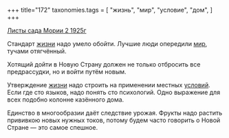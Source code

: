 +++
title="172"
taxonomies.tags = [
 "жизнь",
 "мир",
 "условие",
 "дом",
]
+++

[Листы сада Мории 2 1925г](/agni/1925)

Стандарт [жизни](/tags/жизнь) надо умело обойти. Лучшие люди опередили [мир](/tags/мир), тучами отягчённый.   

Хотящий дойти в Новую Страну должен не только отбросить все предрассудки, но и войти путём новым.   

Утверждение [жизни](/tags/жизнь) надо строить на применении местных [условий](/tags/условие). Если где сто языков, надо понять сто психологий. Одно выражение для всех подобно колонне казённого дома.   

Единство в многообразии даёт следствие урожая. Фрукты надо растить прививкою новых нужных токов, потому будем часто говорить о Новой Стране — это самое спешное.   

